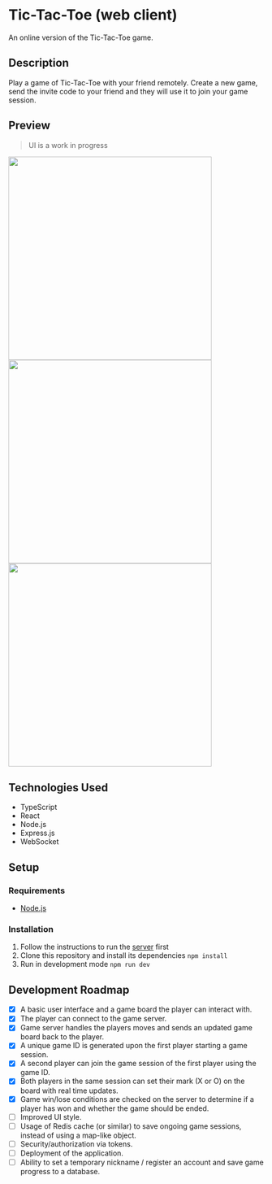 # Tic-Tac-Toe (web client)

An online version of the Tic-Tac-Toe game.

## Description

Play a game of Tic-Tac-Toe with your friend remotely. Create a new game, send the invite code to your friend and they will use it to join your game session.

## Preview

> UI is a work in progress

<img width=400 src="https://github.com/user-attachments/assets/981e3104-3dae-480e-a50d-f44c10ca173c"></img>
<img width=400 src="https://github.com/user-attachments/assets/29df3be6-59d7-48ad-958a-a3beaa9aa3e1"></img>
<img width=400 src="https://github.com/user-attachments/assets/82a4ed08-8dcd-4f31-8d7c-704a9b71cb7c"></img>

## Technologies Used

- TypeScript
- React
- Node.js
- Express.js
- WebSocket

## Setup

### Requirements

- [Node.js](https://nodejs.org/en)

### Installation

1. Follow the instructions to run the [server](https://github.com/ehirvi/tictactoe-server) first
2. Clone this repository and install its dependencies ```npm install```
3. Run in development mode ```npm run dev```

## Development Roadmap

- [x] A basic user interface and a game board the player can interact with.
- [x] The player can connect to the game server.
- [x] Game server handles the players moves and sends an updated game board back to the player.
- [x] A unique game ID is generated upon the first player starting a game session.
- [x] A second player can join the game session of the first player using the game ID.
- [x] Both players in the same session can set their mark (X or O) on the board with real time updates.
- [x] Game win/lose conditions are checked on the server to determine if a player has won and whether the game should be ended.
- [ ] Improved UI style.
- [ ] Usage of Redis cache (or similar) to save ongoing game sessions, instead of using a map-like object.
- [ ] Security/authorization via tokens.
- [ ] Deployment of the application.
- [ ] Ability to set a temporary nickname / register an account and save game progress to a database.
